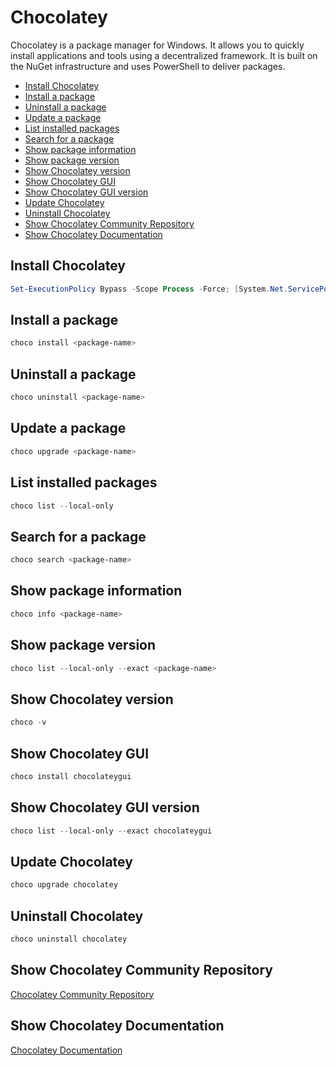 # Chocolatey

Chocolatey is a package manager for Windows. It allows you to quickly install applications and tools using a decentralized framework. It is built on the NuGet infrastructure and uses PowerShell to deliver packages.

<!-- @import "[TOC]" {cmd="toc" depthFrom=2 depthTo=6 orderedList=false} -->

<!-- code_chunk_output -->

- [Install Chocolatey](#install-chocolatey)
- [Install a package](#install-a-package)
- [Uninstall a package](#uninstall-a-package)
- [Update a package](#update-a-package)
- [List installed packages](#list-installed-packages)
- [Search for a package](#search-for-a-package)
- [Show package information](#show-package-information)
- [Show package version](#show-package-version)
- [Show Chocolatey version](#show-chocolatey-version)
- [Show Chocolatey GUI](#show-chocolatey-gui)
- [Show Chocolatey GUI version](#show-chocolatey-gui-version)
- [Update Chocolatey](#update-chocolatey)
- [Uninstall Chocolatey](#uninstall-chocolatey)
- [Show Chocolatey Community Repository](#show-chocolatey-community-repository)
- [Show Chocolatey Documentation](#show-chocolatey-documentation)

<!-- /code_chunk_output -->

## Install Chocolatey

```powershell
Set-ExecutionPolicy Bypass -Scope Process -Force; [System.Net.ServicePointManager]::SecurityProtocol = [System.Net.ServicePointManager]::SecurityProtocol -bor 3072; iex ((New-Object System.Net.WebClient).DownloadString('https://chocolatey.org/install.ps1'))
```

## Install a package

```powershell
choco install <package-name>
```

## Uninstall a package

```powershell
choco uninstall <package-name>
```

## Update a package

```powershell
choco upgrade <package-name>
```

## List installed packages

```powershell
choco list --local-only
```

## Search for a package

```powershell
choco search <package-name>
```

## Show package information

```powershell
choco info <package-name>
```

## Show package version

```powershell
choco list --local-only --exact <package-name>
```

## Show Chocolatey version

```powershell
choco -v
```

## Show Chocolatey GUI

```powershell
choco install chocolateygui
```

## Show Chocolatey GUI version

```powershell
choco list --local-only --exact chocolateygui
```

## Update Chocolatey

```powershell
choco upgrade chocolatey
```

## Uninstall Chocolatey

```powershell
choco uninstall chocolatey
```

## Show Chocolatey Community Repository

[Chocolatey Community Repository](https://chocolatey.org/packages)

## Show Chocolatey Documentation

[Chocolatey Documentation](https://chocolatey.org/docs)
